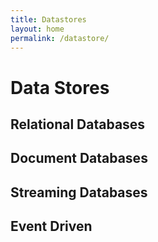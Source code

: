 ```yaml
---
title: Datastores 
layout: home 
permalink: /datastore/
---
```


# Data Stores

## Relational Databases

## Document Databases

## Streaming Databases

## Event Driven 
